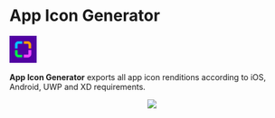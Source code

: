 <h1>App Icon Generator</h1>
<img src="img/icon_48.png">
<p><b>App Icon Generator</b> exports all app icon renditions according to iOS, Android, UWP and XD requirements.</p>

<p align="center">
  <img src="https://github.com/paolobiagini/img/blob/master/app-icon-generator.png">
</p>
